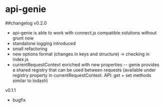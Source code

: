 # api-genie

##changelog
v0.2.0
- api-genie is able to work with connect.js compatible solutions without grunt now
- standalone logging introduced
- small refactoring
- new options format (changes in keys and structure) -> checking in index.js
- currentRequestContext enriched with new properties
-- genie provides a shared registry that can be used between requests (available under registry property in currentRequestContext. API: get + set methods similar to lodash)

v0.1.1
- bugfix
